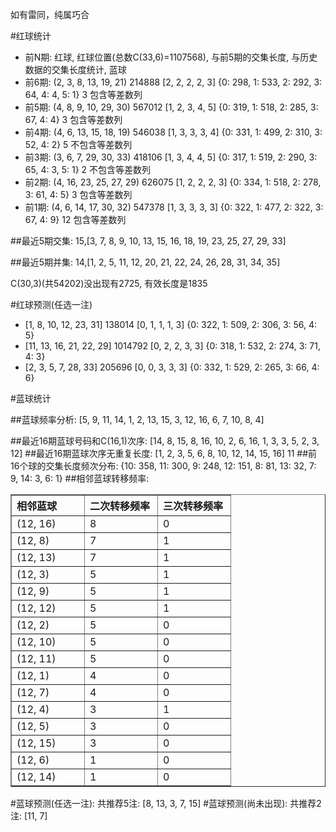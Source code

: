 <!-- 
.. title: 双色球2011066期(2011-06-09)数据分析报告
.. slug: slott-2011066-2011-06-09-report
.. date: 2011-06-10 08:00:00 UTC+08:00
.. tags: Lottery
.. link: 
.. description: 
.. type: text
-->

如有雷同，纯属巧合

<!-- TEASER_END-->

#红球统计

- 前N期: 红球, 红球位置(总数C(33,6)=1107568), 与前5期的交集长度, 与历史数据的交集长度统计, 蓝球
- 前6期: (2, 3, 8, 13, 19, 21) 214888 [2, 2, 2, 2, 3] {0: 298, 1: 533, 2: 292, 3: 64, 4: 4, 5: 1} 3 包含等差数列
- 前5期: (4, 8, 9, 10, 29, 30) 567012 [1, 2, 3, 4, 5] {0: 319, 1: 518, 2: 285, 3: 67, 4: 4} 3 包含等差数列
- 前4期: (4, 6, 13, 15, 18, 19) 546038 [1, 3, 3, 3, 4] {0: 331, 1: 499, 2: 310, 3: 52, 4: 2} 5 不包含等差数列
- 前3期: (3, 6, 7, 29, 30, 33) 418106 [1, 3, 4, 4, 5] {0: 317, 1: 519, 2: 290, 3: 65, 4: 3, 5: 1} 2 不包含等差数列
- 前2期: (4, 16, 23, 25, 27, 29) 626075 [1, 2, 2, 2, 3] {0: 334, 1: 518, 2: 278, 3: 61, 4: 5} 3 包含等差数列
- 前1期: (4, 6, 14, 17, 30, 32) 547378 [1, 3, 3, 3, 3] {0: 322, 1: 477, 2: 322, 3: 67, 4: 9} 12 包含等差数列

##最近5期交集:
15,[3, 7, 8, 9, 10, 13, 15, 16, 18, 19, 23, 25, 27, 29, 33]

##最近5期并集:
14,[1, 2, 5, 11, 12, 20, 21, 22, 24, 26, 28, 31, 34, 35]

C(30,3)(共54202)没出现有2725, 
有效长度是1835

#红球预测(任选一注)

- [1, 8, 10, 12, 23, 31] 138014 [0, 1, 1, 1, 3] {0: 322, 1: 509, 2: 306, 3: 56, 4: 5}
- [11, 13, 16, 21, 22, 29] 1014792 [0, 2, 2, 3, 3] {0: 318, 1: 532, 2: 274, 3: 71, 4: 3}
- [2, 3, 5, 7, 28, 33] 205696 [0, 0, 3, 3, 3] {0: 332, 1: 529, 2: 265, 3: 66, 4: 6}

#蓝球统计

##蓝球频率分析:
[5, 9, 11, 14, 1, 2, 13, 15, 3, 12, 16, 6, 7, 10, 8, 4]

##最近16期蓝球号码和C(16,1)次序:
[14, 8, 15, 8, 16, 10, 2, 6, 16, 1, 3, 3, 5, 2, 3, 12]
##最近16期蓝球次序无重复长度:
[1, 2, 3, 5, 6, 8, 10, 12, 14, 15, 16] 11
##前16个球的交集长度频次分布:
{10: 358, 11: 300, 9: 248, 12: 151, 8: 81, 13: 32, 7: 9, 14: 3, 6: 1}
##相邻蓝球转移频率:
<table border="1" class="table table-striped dataframe">
  <thead>
    <tr style="text-align: left;">
      <th style="min-width: 100px;">相邻蓝球</th>
      <th style="min-width: 100px;">二次转移频率</th>
      <th style="min-width: 100px;">三次转移频率</th>
    </tr>
  </thead>
  <tbody>
    <tr>
      <td> (12, 16)</td>
      <td> 8</td>
      <td> 0</td>
    </tr>
    <tr>
      <td>  (12, 8)</td>
      <td> 7</td>
      <td> 1</td>
    </tr>
    <tr>
      <td> (12, 13)</td>
      <td> 7</td>
      <td> 1</td>
    </tr>
    <tr>
      <td>  (12, 3)</td>
      <td> 5</td>
      <td> 1</td>
    </tr>
    <tr>
      <td>  (12, 9)</td>
      <td> 5</td>
      <td> 1</td>
    </tr>
    <tr>
      <td> (12, 12)</td>
      <td> 5</td>
      <td> 1</td>
    </tr>
    <tr>
      <td>  (12, 2)</td>
      <td> 5</td>
      <td> 0</td>
    </tr>
    <tr>
      <td> (12, 10)</td>
      <td> 5</td>
      <td> 0</td>
    </tr>
    <tr>
      <td> (12, 11)</td>
      <td> 5</td>
      <td> 0</td>
    </tr>
    <tr>
      <td>  (12, 1)</td>
      <td> 4</td>
      <td> 0</td>
    </tr>
    <tr>
      <td>  (12, 7)</td>
      <td> 4</td>
      <td> 0</td>
    </tr>
    <tr>
      <td>  (12, 4)</td>
      <td> 3</td>
      <td> 1</td>
    </tr>
    <tr>
      <td>  (12, 5)</td>
      <td> 3</td>
      <td> 0</td>
    </tr>
    <tr>
      <td> (12, 15)</td>
      <td> 3</td>
      <td> 0</td>
    </tr>
    <tr>
      <td>  (12, 6)</td>
      <td> 1</td>
      <td> 0</td>
    </tr>
    <tr>
      <td> (12, 14)</td>
      <td> 1</td>
      <td> 0</td>
    </tr>
  </tbody>
</table>
#蓝球预测(任选一注):
共推荐5注: [8, 13, 3, 7, 15]
#蓝球预测(尚未出现):
共推荐2注: [11, 7]

